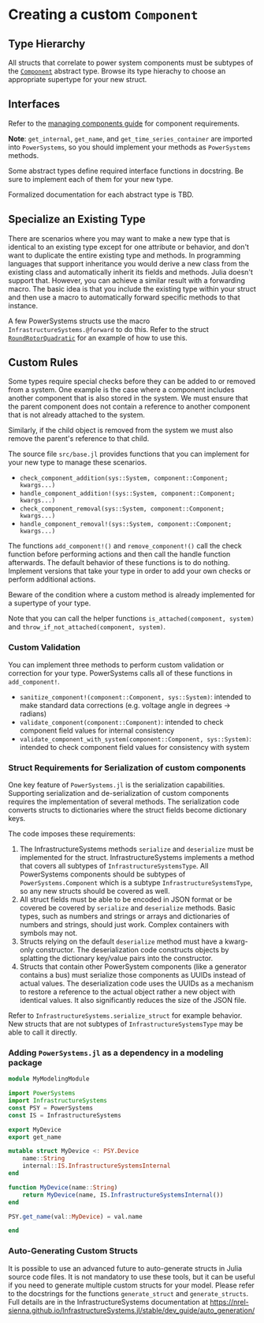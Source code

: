 # Creating a custom `Component`

## Type Hierarchy

All structs that correlate to power system components must be subtypes of the
[`Component`](@ref) abstract type. Browse its type hierachy to choose an appropriate
supertype for your new struct.

## Interfaces

Refer to the
[managing components guide](https://nrel-sienna.github.io/InfrastructureSystems.jl/stable/dev_guide/components_and_container/)
for component requirements.

**Note**: `get_internal`, `get_name`, and `get_time_series_container` are
imported into `PowerSystems`, so you should implement your methods as
`PowerSystems` methods.

Some abstract types define required interface functions in docstring. Be sure
to implement each of them for your new type.

Formalized documentation for each abstract type is TBD.

## Specialize an Existing Type

There are scenarios where you may want to make a new type that is identical to
an existing type except for one attribute or behavior, and don't want to
duplicate the entire existing type and methods. In programming languages that
support inheritance you would derive a new class from the existing class and
automatically inherit its fields and methods. Julia doesn't support that.
However, you can achieve a similar result with a forwarding macro.
The basic idea is that you include the existing type within your struct and
then use a macro to automatically forward specific methods to that instance.

A few PowerSystems structs use the macro `InfrastructureSystems.@forward` to
do this. Refer to the struct [`RoundRotorQuadratic`](@ref) for an example of how to
use this.

## Custom Rules

Some types require special checks before they can be added to or removed from a
system. One example is the case where a component includes another component
that is also stored in the system. We must ensure that the parent component
does not contain a reference to another component that is not already attached
to the system.

Similarly, if the child object is removed from the system we must also remove
the parent's reference to that child.

The source file `src/base.jl` provides functions that you can implement for
your new type to manage these scenarios.

- `check_component_addition(sys::System, component::Component; kwargs...)`
- `handle_component_addition!(sys::System, component::Component; kwargs...)`
- `check_component_removal(sys::System, component::Component; kwargs...)`
- `handle_component_removal!(sys::System, component::Component; kwargs...)`

The functions `add_component!()` and `remove_component!()` call the check
function before performing actions and then call the handle function
afterwards. The default behavior of these functions is to do nothing. Implement
versions that take your type in order to add your own checks or perform
additional actions.

Beware of the condition where a custom method is already implemented for a
supertype of your type.

Note that you can call the helper functions `is_attached(component, system)`
and `throw_if_not_attached(component, system)`.

### Custom Validation

You can implement three methods to perform custom validation or correction for your type.
PowerSystems calls all of these functions in `add_component!`.

- `sanitize_component!(component::Component, sys::System)`: intended to make standard data corrections (e.g. voltage angle in degrees -> radians)
- `validate_component(component::Component)`: intended to check component field values for internal consistency
- `validate_component_with_system(component::Component, sys::System)`: intended to check component field values for consistency with system

### Struct Requirements for Serialization of custom components

One key feature of `PowerSystems.jl` is the serialization capabilities. Supporting
serialization and de-serialization of custom components requires the implementation of
several methods. The serialization code converts structs to dictionaries where the struct
fields become dictionary keys.

The code imposes these requirements:

1. The InfrastructureSystems methods `serialize` and `deserialize` must be
   implemented for the struct. InfrastructureSystems implements a method that
   covers all subtypes of `InfrastructureSystemsType`. All PowerSystems
   components should be subtypes of `PowerSystems.Component` which is a subtype
   `InfrastructureSystemsType`, so any new structs should be covered as well.
2. All struct fields must be able to be encoded in JSON format or be covered be
   covered by `serialize` and `deserialize` methods. Basic types, such as
   numbers and strings or arrays and dictionaries of numbers and strings,
   should just work. Complex containers with symbols may not.
3. Structs relying on the default `deserialize` method must have a kwarg-only
   constructor. The deserialization code constructs objects by splatting the
   dictionary key/value pairs into the constructor.
4. Structs that contain other PowerSystem components (like a generator contains
   a bus) must serialize those components as UUIDs instead of actual values.
   The deserialization code uses the UUIDs as a mechanism to restore a
   reference to the actual object rather a new object with identical values. It
   also significantly reduces the size of the JSON file.

Refer to `InfrastructureSystems.serialize_struct` for example behavior. New
structs that are not subtypes of `InfrastructureSystemsType` may be able to
call it directly.

### Adding `PowerSystems.jl` as a dependency in a modeling package

```julia
module MyModelingModule

import PowerSystems
import InfrastructureSystems
const PSY = PowerSystems
const IS = InfrastructureSystems

export MyDevice
export get_name

mutable struct MyDevice <: PSY.Device
    name::String
    internal::IS.InfrastructureSystemsInternal
end

function MyDevice(name::String)
    return MyDevice(name, IS.InfrastructureSystemsInternal())
end

PSY.get_name(val::MyDevice) = val.name

end
```

### Auto-Generating Custom Structs
It is possible to use an advanced future to auto-generate structs in Julia source code files.
It is not mandatory to use these tools, but it can be useful if you need to generate multiple
custom structs for your model. Please refer to the docstrings for the functions `generate_struct`
and `generate_structs`. Full details are in the InfrastructureSystems documentation at
https://nrel-sienna.github.io/InfrastructureSystems.jl/stable/dev_guide/auto_generation/
